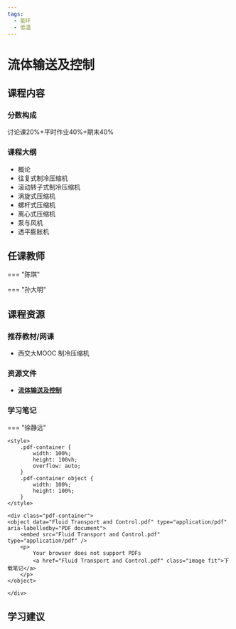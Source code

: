 ```yaml
---
tags:
  - 能环
  - 低温
---
```


# 流体输送及控制

## 课程内容

### 分数构成

讨论课20%+平时作业40%+期末40%

### 课程大纲

- 概论
- 往复式制冷压缩机
- 滚动转子式制冷压缩机
- 涡旋式压缩机
- 螺杆式压缩机
- 离心式压缩机
- 泵与风机
- 透平膨胀机

## 任课教师

=== "陈琪"

=== "孙大明"

## 课程资源

### 推荐教材/网课

- 西交大MOOC 制冷压缩机

### 资源文件

- [**流体输送及控制**](https://pan.baidu.com/s/1nCXa4C9J0T0VCxfjliFirA?pwd=m7nn)

### 学习笔记

=== "徐静远"

    <style>
        .pdf-container {
            width: 100%;
            height: 100vh;
            overflow: auto;
        }
        .pdf-container object {
            width: 100%;
            height: 100%;
        }
    </style>

    <div class="pdf-container">
    <object data="Fluid Transport and Control.pdf" type="application/pdf" aria-labelledby="PDF document">
        <embed src="Fluid Transport and Control.pdf" type="application/pdf" />
        <p>
            Your browser does not support PDFs
            <a href="Fluid Transport and Control.pdf" class="image fit">下载笔记</a>
        </p>
    </object>

    </div>


## 学习建议







